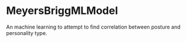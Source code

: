 # MeyersBriggMLModel
An machine learning to attempt to find correlation between posture and personality type.
